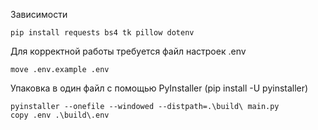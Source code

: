 Зависимости
```
pip install requests bs4 tk pillow dotenv
```

Для корректной работы требуется файл настроек .env
```
move .env.example .env
```

Упаковка в один файл с помощью PyInstaller (pip install -U pyinstaller)

```
pyinstaller --onefile --windowed --distpath=.\build\ main.py
copy .env .\build\.env
```
